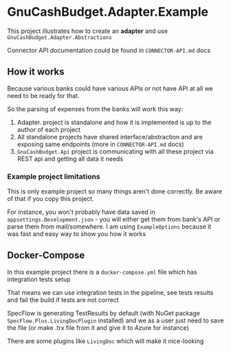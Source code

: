 # GnuCashBudget.Adapter.Example

This project illustrates how to create an **adapter** and use `GnuCashBudget.Adapter.Abstractions`

Connector API documentation could be found in `CONNECTOR-API.md` docs

## How it works

Because various banks could have various APIs or not have API at all we need to be ready for that.

So the parsing of expenses from the banks will work this way:
1. Adapter.<bank> project is standalone and how it is implemented is up to the author of each project
2. All standalone projects have shared interface/abstraction and are exposing same
endpoints (more in `CONNECTOR-API.md` docs)
3. `GnuCashBudget.Api` project is communicating with all these project via REST api and getting all data it needs

### Example project limitations

This is only example project so many things aren't done correctly. Be aware of that if you copy this project.

For instance, you won't probably have data saved in `appsettings.Development.json` - you will either get them from 
bank's API or parse them from mail/somewhere. I am using `ExampleOptions` because it was fast and easy way to show you
how it works

## Docker-Compose

In this example project there is a `docker-compose.yml` file which has integration tests setup

That means we can use integration tests in the pipeline, see tests results and fail the build if tests are not correct

SpecFlow is generating TestResults by default (with NuGet package `SpecFlow.Plus.LivingDocPlugin` installed) and we as
a user just need to save the file (or make .trx file from it and give it to Azure for instance)

There are some plugins like `LivingDoc` which will make it nice-looking